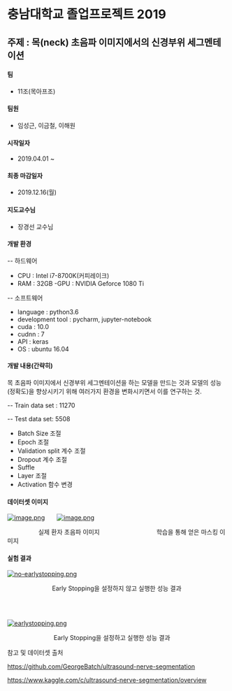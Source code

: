 충남대학교 졸업프로젝트 2019
==============================================

주제 : 목(neck) 초음파 이미지에서의 신경부위 세그멘테이션
-----------------------------------------------
#### 팀
- 11조(목아프조)




#### 팀원
- 임성근, 이금철, 이해원




#### 시작일자
- 2019.04.01 ~ 




#### 최종 마감일자
- 2019.12.16(월)




#### 지도교수님
- 장경선 교수님




#### 개발 환경
-- 하드웨어
- CPU : Intel i7-8700K(커피레이크)
- RAM : 32GB
-GPU : NVIDIA Geforce 1080 Ti

-- 소프트웨어
- language : python3.6
- development tool : pycharm, jupyter-notebook
- cuda : 10.0
- cudnn : 7
- API : keras
- OS : ubuntu 16.04




#### 개발 내용(간략히)
목 초음파 이미지에서 신경부위 세그멘테이션을 하는 모델을 만드는 것과 모델의 성능(정확도)을 향상시키기 위해 여러가지 환경을 변화시키면서 이를 연구하는 것.

-- Train data set : 11270

-- Test data set: 5508

- Batch Size 조절
- Epoch 조절
- Validation split 계수 조절
- Dropout 계수 조절
- Suffle 
- Layer 조절
- Activation 함수 변경 




#### 데이터셋 이미지

[![image.png](https://i.postimg.cc/NGVPgPn4/image.png)](https://postimg.cc/s1YJmKsQ)&nbsp;&nbsp;&nbsp;&nbsp;&nbsp;&nbsp;
[![image.png](https://i.postimg.cc/2yFqXtLD/image.png)](https://postimg.cc/bSrNZ3RC) 

&nbsp;&nbsp;&nbsp;&nbsp;&nbsp;&nbsp;&nbsp;&nbsp;&nbsp;&nbsp;&nbsp;&nbsp;&nbsp;&nbsp;&nbsp;&nbsp;&nbsp;&nbsp;실제 환자 초음파 이미지&nbsp;&nbsp;&nbsp;&nbsp;&nbsp;&nbsp;&nbsp;&nbsp;&nbsp;&nbsp;&nbsp;&nbsp;&nbsp;&nbsp;&nbsp;&nbsp;&nbsp;&nbsp;&nbsp;&nbsp;&nbsp;&nbsp;&nbsp;&nbsp;&nbsp;&nbsp;&nbsp;&nbsp;&nbsp;&nbsp;&nbsp;&nbsp;&nbsp;학습을 통해 얻은 마스킹 이미지




#### 실험 결과
[![no-earlystopping.png](https://i.postimg.cc/GhwCzQCX/no-earlystopping.png)](https://postimg.cc/JtqvzjtX)

&nbsp;&nbsp;&nbsp;&nbsp;&nbsp;&nbsp;&nbsp;&nbsp;&nbsp;&nbsp;&nbsp;&nbsp;&nbsp;&nbsp;&nbsp;&nbsp;&nbsp;&nbsp;&nbsp;&nbsp;&nbsp;&nbsp;&nbsp;&nbsp;&nbsp;&nbsp;Early Stopping을 설정하지 않고 실행한 성능 결과

&nbsp;  
  &nbsp;
  &nbsp;
  &nbsp;
  &nbsp;
  
[![earlystopping.png](https://i.postimg.cc/sXhLZkvs/earlystopping.png)](https://postimg.cc/xJ95wFv4)

&nbsp;&nbsp;&nbsp;&nbsp;&nbsp;&nbsp;&nbsp;&nbsp;&nbsp;&nbsp;&nbsp;&nbsp;&nbsp;&nbsp;&nbsp;&nbsp;&nbsp;&nbsp;&nbsp;&nbsp;&nbsp;&nbsp;&nbsp;&nbsp;&nbsp;&nbsp;&nbsp;Early Stopping을 설정하고 실행한 성능 결과


참고 및 데이터셋 출처

https://github.com/GeorgeBatch/ultrasound-nerve-segmentation

https://www.kaggle.com/c/ultrasound-nerve-segmentation/overview
